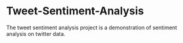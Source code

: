 # Tweet-Sentiment-Analysis

The tweet sentiment analysis project is a demonstration of sentiment analysis on twitter data. 
